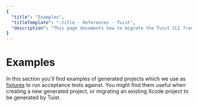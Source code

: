 ```yaml
---
{
  "title": "Examples",
  "titleTemplate": ":title · References · Tuist",
  "description": "This page documents how to migrate the Tuist CLI from the version 3 to version 4."
}
---
```

# Examples

In this section you'll find examples of <LocalizedLink to="/guides/features/projects">generated projects</LocalizedLink> which we use as [fixtures](https://github.com/tuist/tuist/tree/main/cli/Fixtures) to run acceptance tests against. You might find them useful when creating a new generated project, or migrating an existing Xcode project to be generated by Tuist.
